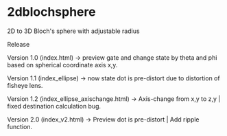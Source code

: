 # 2dblochsphere
2D to 3D Bloch's sphere with adjustable radius

Release

Version 1.0 (index.html) -> preview gate and change state by theta and phi based on spherical coordinate axis x,y.

Version 1.1 (index_ellipse) -> now state dot is pre-distort due to distortion of fisheye lens.

Version 1.2 (index_ellipse_axischange.html) -> Axis-change from x,y to z,y | fixed destination calculation bug.

Version 2.0 (index_v2.html) -> Preview dot is pre-distort | Add ripple function.

